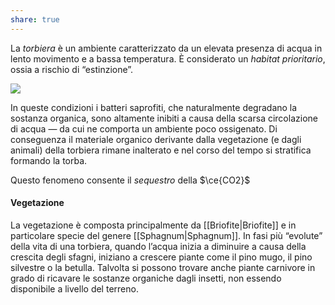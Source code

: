 ```yaml
---
share: true
---
```

La *torbiera* è un ambiente caratterizzato da un elevata presenza di acqua in lento movimento e a bassa temperatura.
È considerato un *habitat prioritario*, ossia a rischio di “estinzione”.

![](e10d9722b8d72c7b8f91655a22c08990_MD5%201.png)

In queste condizioni i batteri saprofiti, che naturalmente degradano la sostanza organica, sono altamente inibiti a causa della scarsa circolazione di acqua — da cui ne comporta un ambiente poco ossigenato.
Di conseguenza il materiale organico derivante dalla vegetazione (e dagli animali) della torbiera rimane inalterato e nel corso del tempo si stratifica formando la torba.

Questo fenomeno consente il *sequestro* della $\ce{CO2}$

#### Vegetazione
La vegetazione è composta principalmente da [[Briofite|Briofite]] e in particolare specie del genere [[Sphagnum|Sphagnum]].
In fasi più “evolute” della vita di una torbiera, quando l’acqua inizia a diminuire a causa della crescita degli sfagni, iniziano a crescere piante come il pino mugo, il pino silvestre o la betulla.
Talvolta si possono trovare anche piante carnivore in grado di ricavare le sostanze organiche dagli insetti, non essendo disponibile a livello del terreno.